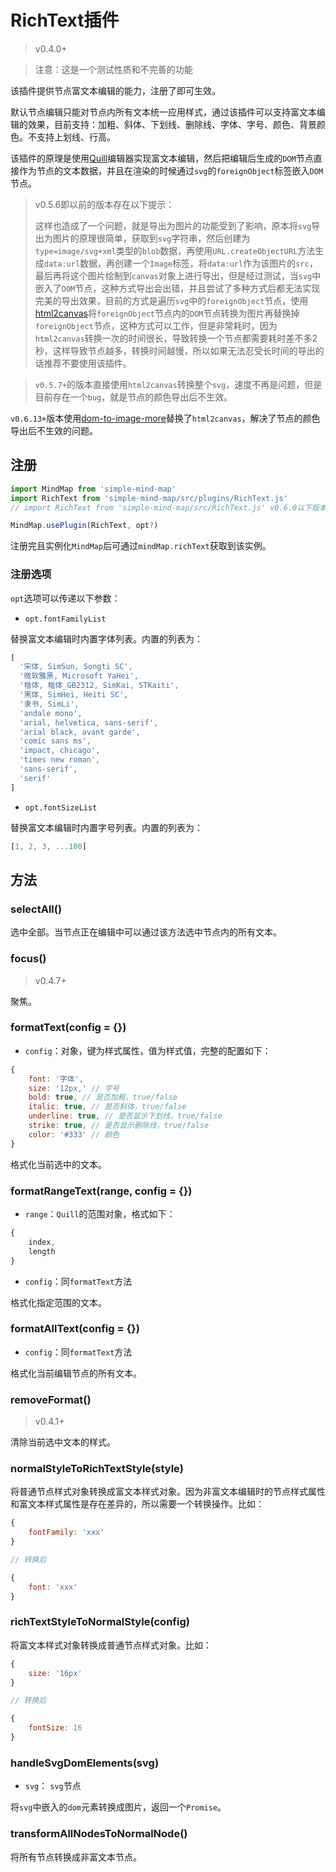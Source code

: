 # RichText插件

> v0.4.0+

> 注意：这是一个测试性质和不完善的功能

该插件提供节点富文本编辑的能力，注册了即可生效。

默认节点编辑只能对节点内所有文本统一应用样式，通过该插件可以支持富文本编辑的效果，目前支持：加粗、斜体、下划线、删除线、字体、字号、颜色、背景颜色。不支持上划线、行高。

该插件的原理是使用[Quill](https://github.com/quilljs/quill)编辑器实现富文本编辑，然后把编辑后生成的`DOM`节点直接作为节点的文本数据，并且在渲染的时候通过`svg`的`foreignObject`标签嵌入`DOM`节点。

> v0.5.6即以前的版本存在以下提示：
>
> 这样也造成了一个问题，就是导出为图片的功能受到了影响，原本将`svg`导出为图片的原理很简单，获取到`svg`字符串，然后创建为`type=image/svg+xml`类型的`blob`数据，再使用`URL.createObjectURL`方法生成`data:url`数据，再创建一个`Image`标签，将`data:url`作为该图片的`src`，最后再将这个图片绘制到`canvas`对象上进行导出，但是经过测试，当`svg`中嵌入了`DOM`节点，这种方式导出会出错，并且尝试了多种方式后都无法实现完美的导出效果，目前的方式是遍历`svg`中的`foreignObject`节点，使用[html2canvas](https://github.com/niklasvh/html2canvas)将`foreignObject`节点内的`DOM`节点转换为图片再替换掉`foreignObject`节点，这种方式可以工作，但是非常耗时，因为`html2canvas`转换一次的时间很长，导致转换一个节点都需要耗时差不多2秒，这样导致节点越多，转换时间越慢，所以如果无法忍受长时间的导出的话推荐不要使用该插件。

> `v0.5.7+`的版本直接使用`html2canvas`转换整个`svg`，速度不再是问题，但是目前存在一个`bug`，就是节点的颜色导出后不生效。

`v0.6.13+`版本使用[dom-to-image-more](https://github.com/1904labs/dom-to-image-more)替换了`html2canvas`，解决了节点的颜色导出后不生效的问题。

## 注册

```js
import MindMap from 'simple-mind-map'
import RichText from 'simple-mind-map/src/plugins/RichText.js'
// import RichText from 'simple-mind-map/src/RichText.js' v0.6.0以下版本使用该路径

MindMap.usePlugin(RichText, opt?)
```

注册完且实例化`MindMap`后可通过`mindMap.richText`获取到该实例。

### 注册选项

`opt`选项可以传递以下参数：

- `opt.fontFamilyList`

替换富文本编辑时内置字体列表。内置的列表为：

```js
[
  '宋体, SimSun, Songti SC',
  '微软雅黑, Microsoft YaHei',
  '楷体, 楷体_GB2312, SimKai, STKaiti',
  '黑体, SimHei, Heiti SC',
  '隶书, SimLi',
  'andale mono',
  'arial, helvetica, sans-serif',
  'arial black, avant garde',
  'comic sans ms',
  'impact, chicago',
  'times new roman',
  'sans-serif',
  'serif'
]
```

- `opt.fontSizeList`

替换富文本编辑时内置字号列表。内置的列表为：

```js
[1, 2, 3, ...100]
```

## 方法

### selectAll()

选中全部。当节点正在编辑中可以通过该方法选中节点内的所有文本。

### focus()

> v0.4.7+

聚焦。

### formatText(config = {})

- `config`：对象，键为样式属性，值为样式值，完整的配置如下：

```js
{
    font: '字体',
    size: '12px,' // 字号
    bold: true, // 是否加粗，true/false 
    italic: true, // 是否斜体，true/false 
    underline: true, // 是否显示下划线，true/false 
    strike: true, // 是否显示删除线，true/false 
    color: '#333' // 颜色
}
```

格式化当前选中的文本。

### formatRangeText(range, config = {})

- `range`：`Quill`的范围对象，格式如下：

```js
{
    index,
    length
}
```

- `config`：同`formatText`方法

格式化指定范围的文本。

### formatAllText(config = {})

- `config`：同`formatText`方法

格式化当前编辑节点的所有文本。

### removeFormat()

> v0.4.1+

清除当前选中文本的样式。

### normalStyleToRichTextStyle(style) 

将普通节点样式对象转换成富文本样式对象。因为非富文本编辑时的节点样式属性和富文本样式属性是存在差异的，所以需要一个转换操作。比如：

```js
{
    fontFamily: 'xxx'
}

// 转换后

{
    font: 'xxx'
}
```

### richTextStyleToNormalStyle(config)

将富文本样式对象转换成普通节点样式对象。比如：

```js
{
    size: '16px'
}

// 转换后

{
    fontSize: 16
}
```

### handleSvgDomElements(svg)

- `svg`： `svg`节点

将`svg`中嵌入的`dom`元素转换成图片，返回一个`Promise`。

### transformAllNodesToNormalNode()

将所有节点转换成非富文本节点。